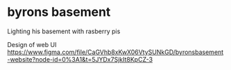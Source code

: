 # byrons basement
Lighting his basement with rasberry pis

Design of web UI
https://www.figma.com/file/CaGVhb8xKwX06VtySUNkGD/byronsbasement-website?node-id=0%3A1&t=5JYDx7SjkIt8KpCZ-3
